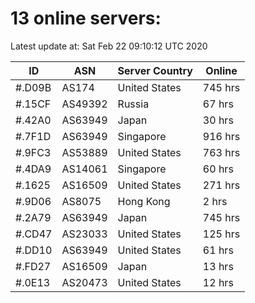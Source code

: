 # 13 online servers:

Latest update at: Sat Feb 22 09:10:12 UTC 2020

| ID | ASN | Server Country | Online |
| -- | --- | -------------- | ------ |
| #.D09B | AS174 | United States | 745 hrs |
| #.15CF | AS49392 | Russia | 67 hrs |
| #.42A0 | AS63949 | Japan | 30 hrs |
| #.7F1D | AS63949 | Singapore | 916 hrs |
| #.9FC3 | AS53889 | United States | 763 hrs |
| #.4DA9 | AS14061 | Singapore | 60 hrs |
| #.1625 | AS16509 | United States | 271 hrs |
| #.9D06 | AS8075 | Hong Kong | 2 hrs |
| #.2A79 | AS63949 | Japan | 745 hrs |
| #.CD47 | AS23033 | United States | 125 hrs |
| #.DD10 | AS63949 | United States | 61 hrs |
| #.FD27 | AS16509 | Japan | 13 hrs |
| #.0E13 | AS20473 | United States | 12 hrs |


